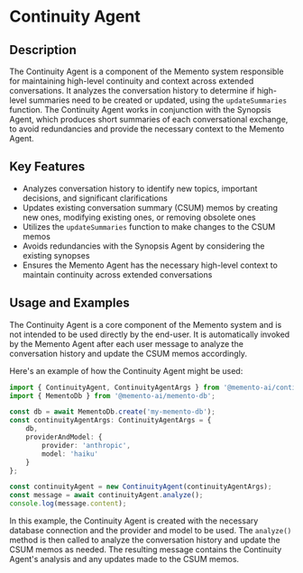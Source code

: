 # Continuity Agent

## Description
The Continuity Agent is a component of the Memento system responsible for maintaining high-level continuity and context across extended conversations. It analyzes the conversation history to determine if high-level summaries need to be created or updated, using the `updateSummaries` function. The Continuity Agent works in conjunction with the Synopsis Agent, which produces short summaries of each conversational exchange, to avoid redundancies and provide the necessary context to the Memento Agent.

## Key Features
- Analyzes conversation history to identify new topics, important decisions, and significant clarifications
- Updates existing conversation summary (CSUM) memos by creating new ones, modifying existing ones, or removing obsolete ones
- Utilizes the `updateSummaries` function to make changes to the CSUM memos
- Avoids redundancies with the Synopsis Agent by considering the existing synopses
- Ensures the Memento Agent has the necessary high-level context to maintain continuity across extended conversations

## Usage and Examples
The Continuity Agent is a core component of the Memento system and is not intended to be used directly by the end-user. It is automatically invoked by the Memento Agent after each user message to analyze the conversation history and update the CSUM memos accordingly.

Here's an example of how the Continuity Agent might be used:

```typescript
import { ContinuityAgent, ContinuityAgentArgs } from '@memento-ai/continuity-agent';
import { MementoDb } from '@memento-ai/memento-db';

const db = await MementoDb.create('my-memento-db');
const continuityAgentArgs: ContinuityAgentArgs = {
    db,
    providerAndModel: {
        provider: 'anthropic',
        model: 'haiku'
    }
};

const continuityAgent = new ContinuityAgent(continuityAgentArgs);
const message = await continuityAgent.analyze();
console.log(message.content);
```

In this example, the Continuity Agent is created with the necessary database connection and the provider and model to be used. The `analyze()` method is then called to analyze the conversation history and update the CSUM memos as needed. The resulting message contains the Continuity Agent's analysis and any updates made to the CSUM memos.
